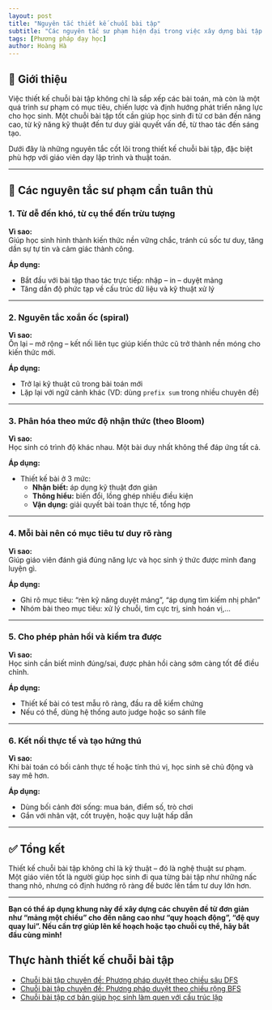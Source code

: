 ```yaml
---
layout: post
title: "Nguyên tắc thiết kế chuỗi bài tập"
subtitle: "Các nguyên tắc sư phạm hiện đại trong việc xây dựng bài tập lập trình"
tags: [Phương pháp dạy học]
author: Hoàng Hà
---
```


## 📖 Giới thiệu

Việc thiết kế chuỗi bài tập không chỉ là sắp xếp các bài toán, mà còn là một quá trình sư phạm có mục tiêu, chiến lược và định hướng phát triển năng lực cho học sinh. Một chuỗi bài tập tốt cần giúp học sinh đi từ cơ bản đến nâng cao, từ kỹ năng kỹ thuật đến tư duy giải quyết vấn đề, từ thao tác đến sáng tạo.

Dưới đây là những nguyên tắc cốt lõi trong thiết kế chuỗi bài tập, đặc biệt phù hợp với giáo viên dạy lập trình và thuật toán.

---

## 🎯 Các nguyên tắc sư phạm cần tuân thủ

### 1. Từ dễ đến khó, từ cụ thể đến trừu tượng

**Vì sao:**  
Giúp học sinh hình thành kiến thức nền vững chắc, tránh cú sốc tư duy, tăng dần sự tự tin và cảm giác thành công.

**Áp dụng:**  
- Bắt đầu với bài tập thao tác trực tiếp: nhập – in – duyệt mảng
- Tăng dần độ phức tạp về cấu trúc dữ liệu và kỹ thuật xử lý

---

### 2. Nguyên tắc xoắn ốc (spiral)

**Vì sao:**  
Ôn lại – mở rộng – kết nối liên tục giúp kiến thức cũ trở thành nền móng cho kiến thức mới.

**Áp dụng:**  
- Trở lại kỹ thuật cũ trong bài toán mới
- Lặp lại với ngữ cảnh khác (VD: dùng `prefix sum` trong nhiều chuyên đề)

---

### 3. Phân hóa theo mức độ nhận thức (theo Bloom)

**Vì sao:**  
Học sinh có trình độ khác nhau. Một bài duy nhất không thể đáp ứng tất cả.

**Áp dụng:**  
- Thiết kế bài ở 3 mức:
  - **Nhận biết:** áp dụng kỹ thuật đơn giản
  - **Thông hiểu:** biến đổi, lồng ghép nhiều điều kiện
  - **Vận dụng:** giải quyết bài toán thực tế, tổng hợp

---

### 4. Mỗi bài nên có mục tiêu tư duy rõ ràng

**Vì sao:**  
Giúp giáo viên đánh giá đúng năng lực và học sinh ý thức được mình đang luyện gì.

**Áp dụng:**  
- Ghi rõ mục tiêu: “rèn kỹ năng duyệt mảng”, “áp dụng tìm kiếm nhị phân”
- Nhóm bài theo mục tiêu: xử lý chuỗi, tìm cực trị, sinh hoán vị,...

---

### 5. Cho phép phản hồi và kiểm tra được

**Vì sao:**  
Học sinh cần biết mình đúng/sai, được phản hồi càng sớm càng tốt để điều chỉnh.

**Áp dụng:**  
- Thiết kế bài có test mẫu rõ ràng, đầu ra dễ kiểm chứng
- Nếu có thể, dùng hệ thống auto judge hoặc so sánh file

---

### 6. Kết nối thực tế và tạo hứng thú

**Vì sao:**  
Khi bài toán có bối cảnh thực tế hoặc tính thú vị, học sinh sẽ chủ động và say mê hơn.

**Áp dụng:**  
- Dùng bối cảnh đời sống: mua bán, điểm số, trò chơi
- Gắn với nhân vật, cốt truyện, hoặc quy luật hấp dẫn

---

## ✅ Tổng kết

Thiết kế chuỗi bài tập không chỉ là kỹ thuật – đó là nghệ thuật sư phạm.  
Một giáo viên tốt là người giúp học sinh đi qua từng bài tập như những nấc thang nhỏ, nhưng có định hướng rõ ràng để bước lên tầm tư duy lớn hơn.

---

**Bạn có thể áp dụng khung này để xây dựng các chuyên đề từ đơn giản như “mảng một chiều” cho đến nâng cao như “quy hoạch động”, “đệ quy quay lui”. Nếu cần trợ giúp lên kế hoạch hoặc tạo chuỗi cụ thể, hãy bắt đầu cùng mình!**

## Thực hành thiết kế chuỗi bài tập
- [Chuỗi bài tập chuyên đề: Phương pháp duyệt theo chiều sâu DFS](https://habelle.github.io/2025-05-17-chuoi-bai-tap-dfs/)
- [Chuỗi bài tập chuyên đề: Phương pháp duyệt theo chiều rộng BFS](https://habelle.github.io/2025-05-17-chuoi-bai-tap-bfs/)
- [Chuỗi bài tập cơ bản giúp học sinh làm quen với cấu trúc lặp](https://habelle.github.io/2025-05-17-chuoi-bai-tap-vong-lap-co-ban/)
